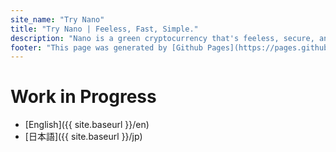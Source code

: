 ```yaml
---
site_name: "Try Nano"
title: "Try Nano | Feeless, Fast, Simple."
description: "Nano is a green cryptocurrency that's feeless, secure, and faster than a credit card. Experience Nano first-hand in under 5 minutes."
footer: "This page was generated by [Github Pages](https://pages.github.com). This site is not affiliated with [nano.org](https://nano.org)."
---
```


# Work in Progress

* [English]({{ site.baseurl }}/en)
* [日本語]({{ site.baseurl }}/jp)